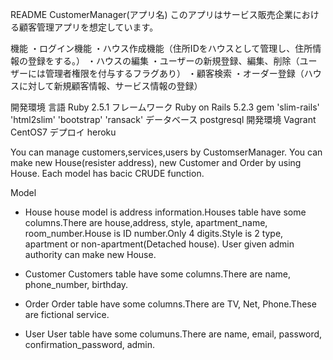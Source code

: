  README
CustomerManager(アプリ名)
このアプリはサービス販売企業における顧客管理アプリを想定しています。

機能
・ログイン機能
・ハウス作成機能（住所IDをハウスとして管理し、住所情報の登録をする。）
・ハウスの編集
・ユーザーの新規登録、編集、削除（ユーザーには管理者権限を付与するフラグあり）
・顧客検索
・オーダー登録（ハウスに対して新規顧客情報、サービス情報の登録）

開発環境
 言語
  Ruby 2.5.1
 フレームワーク
  Ruby on Rails 5.2.3
 gem
  'slim-rails'
  'html2slim'
  'bootstrap'
  'ransack'
 データベース
  postgresql
 開発環境
  Vagrant
  CentOS7
 デプロイ
  heroku

You can manage customers,services,users by CustomserManager.
You can make new House(resister address), new Customer and Order by using House.
Each model has bacic CRUDE function.

Model
* House
house model is address information.Houses table have some columns.There are house,address, style, apartment_name, room_number.House is ID number.Only 4 digits.Style is 2 type, apartment or non-apartment(Detached house).
User given admin authority can make new House.

* Customer
Customers table have some columns.There are name, phone_number, birthday.

* Order
Order table have some columns.There are TV, Net, Phone.These are fictional service.

* User
User table have some columuns.There are name, email, password, confirmation_password, admin.
